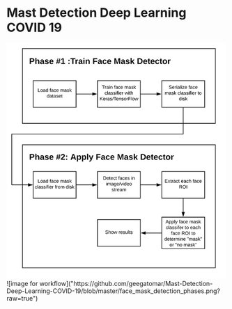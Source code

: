 # Mast Detection Deep Learning COVID 19

<img src="face_mask_detection_phases.png">
![image for workflow]("https://github.com/geegatomar/Mast-Detection-Deep-Learning-COVID-19/blob/master/face_mask_detection_phases.png?raw=true")

